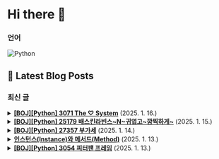 # Hi there 👋

### 언어

<p>
    <img src="https://img.shields.io/badge/Python-3776AB?style=flat-square&logo=Python&logoColor=white" alt="Python"/>
</p>

## 📕 Latest Blog Posts

### 최신 글
<details>
<summary><b><a href='https://zo0oz.tistory.com/291' target='_blank'>[BOJ][Python] 3071 The ♡ System</a></b> (2025. 1. 16.)</summary>

Overview

체감 난이도: ★★☆☆☆
문제 레벨: 실버 3
문제 유형: 진법, 구현
풀이 상태: 답안참고 / 스스로 해결
추후: 다시 풀어보기 / 간단 복습 / 완벽 이해 


[문제]
이미지 클릭 시 문제로 이동


 
* 일단 문제에 오타가 있다.
 \(3^{2}\) +  \(3^{1}\)  +  \(3^{0}\)  인데,  \(3^{1}\)  +...

</details>

<details>
<summary><b><a href='https://zo0oz.tistory.com/290' target='_blank'>[BOJ][Python] 25179 배스킨라빈스~N~귀엽고~깜찍하게~</a></b> (2025. 1. 15.)</summary>

Overview

체감 난이도: ★★☆☆☆
문제 레벨: 실버 4
문제 유형: 수학, 게임이론
풀이 상태: 답안참고 / 스스로 해결
추후: 다시 풀어보기 / 간단 복습 / 완벽 이해 


[문제]
이미지 클릭 시 문제로 이동


 
[코드]
이 문제는 2인 게임 필승 전략을 이미 알고 있던 사람이라면 쉽게 풀 수 있다. 
우리가 알고 있는 베스킨라빈스 31 ...

</details>

<details>
<summary><b><a href='https://zo0oz.tistory.com/289' target='_blank'>[BOJ][Python] 27357 부가세</a></b> (2025. 1. 14.)</summary>

Overview

체감 난이도: ★★☆☆☆
문제 레벨: 실버 3
문제 유형: 수학, 브루트포스
풀이 상태: 답안참고 / 스스로 해결
추후: 다시 풀어보기 / 간단 복습 / 완벽 이해 


[문제]
이미지 클릭 시 문제로 이동


1달러 = 100센트
4.30 => 4달러 30센트
5.00 => 5달러 or 500센트

구매한 N개의 물건의 가격과 부가세를 ...

</details>

<details>
<summary><b><a href='https://zo0oz.tistory.com/288' target='_blank'>인스턴스(Instance)와 메서드(Method)</a></b> (2025. 1. 13.)</summary>

Introduce
인스턴스랑 메서드에 대해 정확하게 알지 못해 헷갈려서 정리를 해보겠습니다.
요약

클래스 = 자동차 설계도
인스턴스 = 실제 생상된 개별 자동차
메서드 = 자동차로 할 수 있는 동작들(시동 걸기, 운전하기, 정지하기 등)


1. 인스턴스(Instance)
클래스를 기반으로 생성된 실제 객체를 의미한다.

클래스는 설계도, 인스턴스는 이 ...

</details>

<details>
<summary><b><a href='https://zo0oz.tistory.com/287' target='_blank'>[BOJ][Python] 3054 피터팬 프레임</a></b> (2025. 1. 13.)</summary>

Overview

체감 난이도: ★★☆☆☆
문제 레벨: 실버 5
문제 유형: 구현
풀이 상태: 답안참고 / 스스로 해결
추후: 다시 풀어보기 / 간단 복습 / 완벽 이해 


[문제]


 
[조건]
1. 3의 배수 위치의 글자는 웬디 프레임으로
2. 피터팬 프레임과 겹칠 경우 웬디 프레임으로
3. 글자 > 1 인 경우, 마지막 프레임은 다음 프레임과 겹친...

</details>

